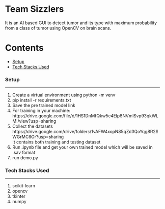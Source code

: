 # Team Sizzlers

It is an AI based GUI to detect tumor and its type with maximum probability from a class of tumor using OpenCV on brain scans.<br/>


Contents
========

 * [Setup](#Setup)
 * [Tech Stacks Used](#Tech-Stacks-Used)


### Setup
---

<ol>
  <li>Create a virtual environment using python -m venv <nameofenvironment>
  <li>pip install -r requirements.txt
  <li>Save the pre trained model link
  <li>For training in your machine: https://drive.google.com/file/d/1HS1DnMfQkw5e4EIp8NVmISvp93qkWLMI/view?usp=sharing
  <li>Collect the datasets https://drive.google.com/drive/folders/1vAFW4xopN85qZd3QoYqg8R2SWGrMC6Or?usp=sharing
   <br/>
    It contains both training and testing dataset
   <li>Run .ipynb file and get your own trained model which will be saved in .sav format
   <li>run demo.py
</ol>
  
  
### Tech Stacks Used
---
<ol>
 <li>scikit-learn
 <li>opencv
 <li>tkinter
 <li>numpy
   </ol>
